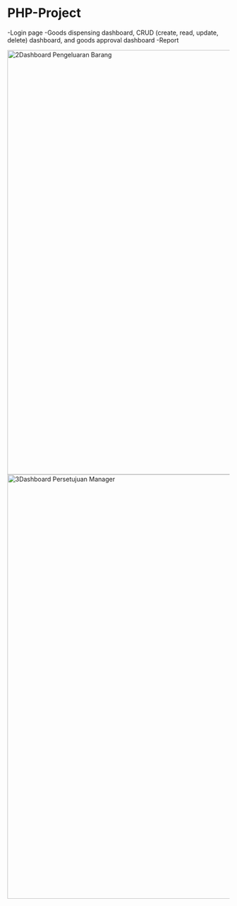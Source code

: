 # PHP-Project
-Login page
-Goods dispensing dashboard, CRUD (create, read, update, delete) dashboard, and goods approval dashboard
-Report


<img width="960" alt="2Dashboard Pengeluaran Barang" src="https://user-images.githubusercontent.com/56527725/119014376-1dd19300-b9c2-11eb-8a99-74573a6e6873.png">

<img width="960" alt="3Dashboard Persetujuan Manager" src="https://user-images.githubusercontent.com/56527725/119014401-23c77400-b9c2-11eb-869c-905b4becbf94.png">
